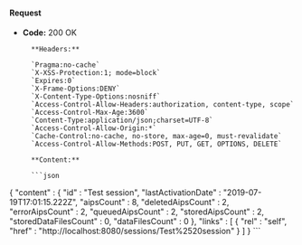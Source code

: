 #### Request

* **Code:** 200 OK

        **Headers:**

        `Pragma:no-cache`
        `X-XSS-Protection:1; mode=block`
        `Expires:0`
        `X-Frame-Options:DENY`
        `X-Content-Type-Options:nosniff`
        `Access-Control-Allow-Headers:authorization, content-type, scope`
        `Access-Control-Max-Age:3600`
        `Content-Type:application/json;charset=UTF-8`
        `Access-Control-Allow-Origin:*`
        `Cache-Control:no-cache, no-store, max-age=0, must-revalidate`
        `Access-Control-Allow-Methods:POST, PUT, GET, OPTIONS, DELETE`

        **Content:**

        ```json
    
{
  "content" : {
    "id" : "Test session",
    "lastActivationDate" : "2019-07-19T17:01:15.222Z",
    "aipsCount" : 8,
    "deletedAipsCount" : 2,
    "errorAipsCount" : 2,
    "queuedAipsCount" : 2,
    "storedAipsCount" : 2,
    "storedDataFilesCount" : 0,
    "dataFilesCount" : 0
  },
  "links" : [ {
    "rel" : "self",
    "href" : "http://localhost:8080/sessions/Test%2520session"
  } ]
}
        ```
